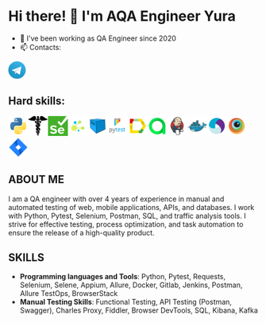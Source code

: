 # Hi there! 👋 I'm AQA Engineer Yura
- 🔭 I've been working as QA Engineer since 2020
- 📫 Contacts:

<p>
    <a href="https://t.me/Yuriymaiorov"><img width="35px" alt="Telegram" title="Telegram" src="icons/tg.png"/></a>
</p>

## Hard skills:

<img src="icons/python_logo_and_wordmark.svg" height="40" width="40" /><img src="icons/requests.png" height="40" width="40" /><img src="icons/selenium.png" height="40" width="40" /><img src="icons/selene.png" height="40" width="40" /><img src="icons/selenoid.svg" height="40" width="40" /><img src="icons/pytest_logo.svg" height="40" width="40" /><img src="icons/allure_Report.svg" height="40" width="40" /><img src="icons/allure_EE.svg" height="40" width="40" /><img src="icons/jenkins.svg" height="40" width="40" /><img src="icons/docker.svg" height="40" width="40" /><img src="icons/appium.svg" height="40" width="40" /><img src="icons/browserstack.svg" height="40" width="40" /><img src="icons/jira.svg" height="40" width="40" />

## ABOUT ME
I am a QA engineer with over 4 years of experience in manual and automated testing of web, mobile applications, APIs, and databases. I work with Python, Pytest, Selenium, Postman, SQL, and traffic analysis tools. I strive for effective testing, process optimization, and task automation to ensure the release of a high-quality product.

## SKILLS
- **Programming languages and Tools**: Python, Pytest, Requests, Selenium, Selene,  Appium, Allure, Docker, Gitlab, Jenkins, Postman,  Allure TestOps, BrowserStack
- **Manual Testing Skills**: Functional Testing, API Testing (Postman, Swagger), Charles Proxy, Fiddler, Browser DevTools, SQL, Kibana, Kafka
<!--
**iimaiorov/iimaiorov** is a ✨ _special_ ✨ repository because its `README.md` (this file) appears on your GitHub profile.

Here are some ideas to get you started:

- 🔭 I’m currently working on ...
- 🌱 I’m currently learning ...
- 👯 I’m looking to collaborate on ...
- 🤔 I’m looking for help with ...
- 💬 Ask me about ...
- 📫 How to reach me: ...
- 😄 Pronouns: ...
- ⚡ Fun fact: ...
-->
